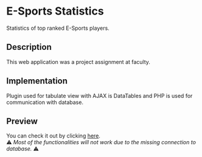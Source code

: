 # E-Sports Statistics 
Statistics of top ranked E-Sports players.

## Description
This web application was a project assignment at faculty.

## Implementation
Plugin used for tabulate view with AJAX is DataTables and PHP is used for communication with database. 

## Preview
You can check it out by clicking <a href="https://dusanradivojevic.github.io/ESportsStatisticsITEH/" target="_blank">here</a>.
<br>&#x26A0; _Most of the functionalities will not work due to the missing connection to database._ &#x26A0;

